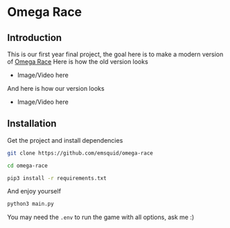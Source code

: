# Omega Race

## Introduction

This is our first year final project, the goal here is to make a modern version of [Omega Race](https://en.wikipedia.org/wiki/Omega_Race)
Here is how the old version looks

- Image/Video here

And here is how our version looks

- Image/Video here

## Installation

Get the project and install dependencies
```bash
git clone https://github.com/emsquid/omega-race

cd omega-race

pip3 install -r requirements.txt
```

And enjoy yourself 
```bash
python3 main.py
```

You may need the `.env` to run the game with all options, ask me :)

